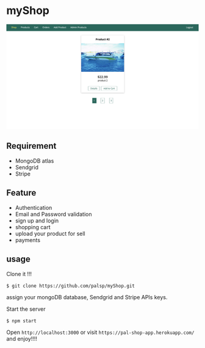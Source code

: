 # myShop

![Sample App Image](./img/sample-app-img.png)


## Requirement
 - MongoDB atlas 
 - Sendgrid
 - Stripe

## Feature
 - Authentication 
 - Email and Password validation
 - sign up and login
 - shopping cart  
 - upload your product for sell
 - payments
 
 ## usage 
 
 Clone it !!!
 
 ```
 $ git clone https://github.com/palsp/myShop.git 
 ```
  
 assign your mongoDB database, Sendgrid and Stripe APIs keys.
 
 
  Start the server
 
 ```
 $ npm start
 ```
 
 Open `http://localhost:3000` or visit `https://pal-shop-app.herokuapp.com/` and enjoy!!!!
 
 
